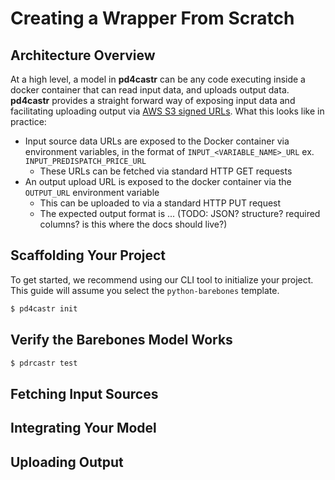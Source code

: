 # Creating a Wrapper From Scratch

## Architecture Overview

At a high level, a model in **pd4castr** can be any code executing inside a docker container that can read input data, and uploads output data. **pd4castr** provides a straight forward way of exposing input data and facilitating uploading output via [AWS S3 signed URLs](https://docs.aws.amazon.com/AmazonS3/latest/userguide/ShareObjectPreSignedURL.html). What this looks like in practice:

- Input source data URLs are exposed to the Docker container via environment variables, in the format of `INPUT_<VARIABLE_NAME>_URL` ex. `INPUT_PREDISPATCH_PRICE_URL`
  - These URLs can be fetched via standard HTTP GET requests
- An output upload URL is exposed to the docker container via the `OUTPUT_URL` environment variable
  - This can be uploaded to via a standard HTTP PUT request
  - The expected output format is ... (TODO: JSON? structure? required columns? is this where the docs should live?)

## Scaffolding Your Project

To get started, we recommend using our CLI tool to initialize your project. This guide will assume you select the `python-barebones` template.

```sh
$ pd4castr init
```

## Verify the Barebones Model Works

<!-- TODO -->

```sh
$ pdrcastr test
```

## Fetching Input Sources

<!-- TODO -->

## Integrating Your Model

<!-- TODO -->

## Uploading Output

<!-- TODO: should be the only thing handled in barebones, but maybe comments around improving it? need to review once example exists>

## Testing The Model
